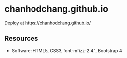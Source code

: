 # chanhodchang.github.io
Deploy at https://chanhodchang.github.io/

## Resources
* Software: HTML5, CSS3, font-mfizz-2.4.1, Bootstrap 4